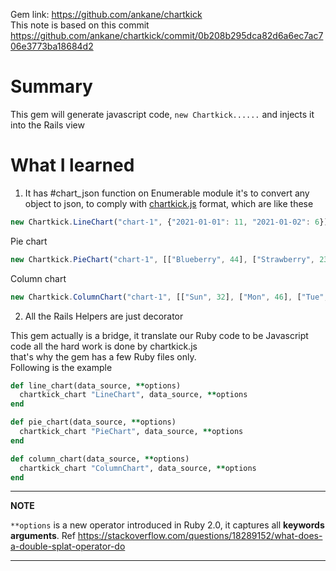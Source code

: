 Gem link: https://github.com/ankane/chartkick  
This note is based on this commit https://github.com/ankane/chartkick/commit/0b208b295dca82d6a6ec7ac706e3773ba18684d2

# Summary

This gem will generate javascript code, `new Chartkick......` and injects it into the Rails view  

# What I learned

1. It has #chart_json function on Enumerable module
it's to convert any object to json, to comply with [chartkick.js](https://github.com/ankane/chartkick.js) format, which are like these

```javascript
new Chartkick.LineChart("chart-1", {"2021-01-01": 11, "2021-01-02": 6})
```

Pie chart

```javascript
new Chartkick.PieChart("chart-1", [["Blueberry", 44], ["Strawberry", 23]])
```

Column chart

```javascript
new Chartkick.ColumnChart("chart-1", [["Sun", 32], ["Mon", 46], ["Tue", 28]])
```

2. All the Rails Helpers are just decorator

This gem actually is a bridge, it translate our Ruby code to be Javascript code
all the hard work is done by chartkick.js  
that's why the gem has a few Ruby files only.  
Following is the example

```ruby
def line_chart(data_source, **options)
  chartkick_chart "LineChart", data_source, **options
end

def pie_chart(data_source, **options)
  chartkick_chart "PieChart", data_source, **options
end

def column_chart(data_source, **options)
  chartkick_chart "ColumnChart", data_source, **options
end
```

---
**NOTE**

`**options` is a new operator introduced in Ruby 2.0, it captures all **keywords arguments**. Ref https://stackoverflow.com/questions/18289152/what-does-a-double-splat-operator-do

---

